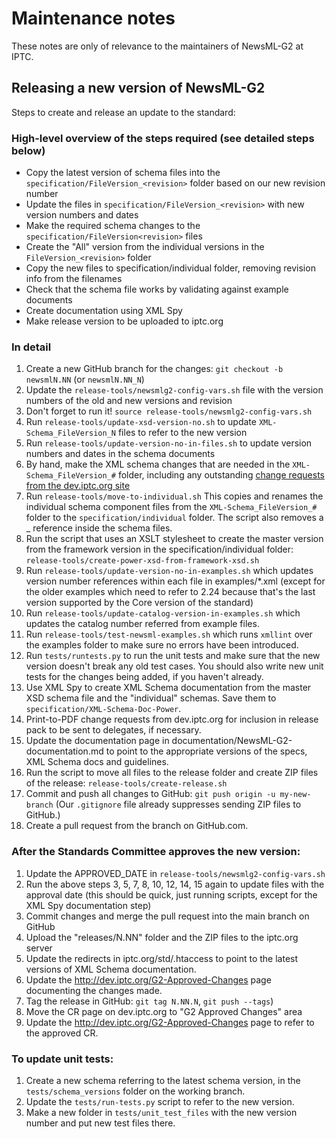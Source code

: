 # Maintenance notes

These notes are only of relevance to the maintainers of NewsML-G2 at IPTC.

## Releasing a new version of NewsML-G2

Steps to create and release an update to the standard:

### High-level overview of the steps required (see detailed steps below)

- Copy the latest version of schema files into the
  `specification/FileVersion_<revision>` folder based on our new revision number
- Update the files in `specification/FileVersion_<revision>` with new version
  numbers and dates
- Make the required schema changes to the `specification/FileVersion<revision>`
  files
- Create the "All" version from the individual versions in the
  `FileVersion_<revision>` folder
- Copy the new files to specification/individual folder, removing revision info
  from the filenames
- Check that the schema file works by validating against example documents
- Create documentation using XML Spy
- Make release version to be uploaded to iptc.org

### In detail

1.  Create a new GitHub branch for the changes: `git checkout -b newsmlN.NN`
    (or `newsmlN.NN_N`)
2.  Update the `release-tools/newsmlg2-config-vars.sh` file with the version
    numbers of the old and new versions and revision
3.  Don't forget to run it! `source release-tools/newsmlg2-config-vars.sh`
4.  Run `release-tools/update-xsd-version-no.sh` to update
    `XML-Schema_FileVersion_N` files to refer to the new version
5.  Run `release-tools/update-version-no-in-files.sh` to update version
    numbers and dates in the schema documents
6.  By hand, make the XML schema changes that are needed in the
    `XML-Schema_FileVersion_#` folder, including any outstanding [change
    requests from the dev.iptc.org
    site](http://dev.iptc.org/G2-Change-Requests-HP)
7.  Run `release-tools/move-to-individual.sh`
    This copies and renames the individual schema component files from the
    `XML-Schema_FileVersion_#` folder to the `specification/individual` folder.
    The script also removes a _<revision> reference inside the schema files.
8.  Run the script that uses an XSLT stylesheet to create the master version
    from the framework version in the specification/individual folder:
    `release-tools/create-power-xsd-from-framework-xsd.sh`
9.  Run `release-tools/update-version-no-in-examples.sh` which updates version
    number references within each file in examples/*.xml (except for the older
    examples which need to refer to 2.24 because that's the last version
    supported by the Core version of the standard)
10. Run `release-tools/update-catalog-version-in-examples.sh` which updates
    the catalog number referred from example files.
11. Run `release-tools/test-newsml-examples.sh` which runs `xmllint` over the
    examples folder to make sure no errors have been introduced.
12. Run `tests/runtests.py` to run the unit tests and make sure that the new
    version doesn't break any old test cases. You should also write new unit
    tests for the changes being added, if you haven't already.
13. Use XML Spy to create XML Schema documentation from the master XSD schema
    file and the "individual" schemas. Save them to
    `specification/XML-Schema-Doc-Power`.
14. Print-to-PDF change requests from dev.iptc.org for inclusion in release pack
    to be sent to delegates, if necessary.
15. Update the documentation page in documentation/NewsML-G2-documentation.md to
    point to the appropriate versions of the specs, XML Schema docs and
    guidelines.
16. Run the script to move all files to the release folder and create ZIP files
    of the release: `release-tools/create-release.sh`
17. Commit and push all changes to GitHub: `git push origin -u my-new-branch`
    (Our `.gitignore` file already suppresses sending ZIP files to GitHub.)
18. Create a pull request from the branch on GitHub.com.

### After the Standards Committee approves the new version:

1.  Update the APPROVED_DATE in `release-tools/newsmlg2-config-vars.sh`
2.  Run the above steps 3, 5, 7, 8, 10, 12, 14, 15 again to update files with
    the approval date (this should be quick, just running scripts, except for
    the XML Spy documentation step)
3.  Commit changes and merge the pull request into the main branch on GitHub
4.  Upload the "releases/N.NN" folder and the ZIP files to the iptc.org server
5.  Update the redirects in iptc.org/std/.htaccess to point to the latest
    versions of XML Schema documentation.
6.  Update the http://dev.iptc.org/G2-Approved-Changes page documenting the
    changes made.
7.  Tag the release in GitHub: `git tag N.NN.N`, `git push --tags`)
8.  Move the CR page on dev.iptc.org to "G2 Approved Changes" area
9.  Update the http://dev.iptc.org/G2-Approved-Changes page to refer to the
    approved CR.

### To update unit tests:

1.  Create a new schema referring to the latest schema version, in the
    `tests/schema_versions` folder on the working branch.
2.  Update the `tests/run-tests.py` script to refer to the new version.
3.  Make a new folder in `tests/unit_test_files` with the new version number
    and put new test files there.
